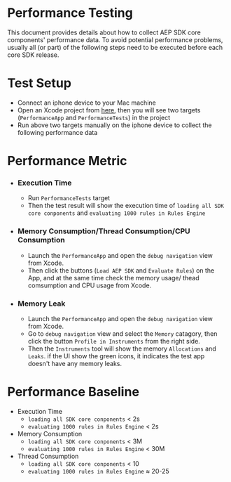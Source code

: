 # Performance Testing

This document provides details about how to collect AEP SDK core components' performance data. To avoid potential performance problems, usually all (or part) of the following steps need to be executed before each core SDK release.

# Test Setup

- Connect an iphone device to your Mac machine
- Open an Xcode project from [here](https://github.com/adobe/aepsdk-core-ios/tree/main/TestApp%20), then you will see two targets (`PerformanceApp` and `PerformanceTests`) in the project
- Run above two targets manually on the iphone device to collect the following performance data

# Performance Metric

- ### Execution Time

  - Run `PerformanceTests` target 
  - Then the test result will show the execution time of `loading all SDK core conponents` and `evaluating 1000 rules in Rules Engine`

- ### Memory Consumption/Thread Consumption/CPU Consumption

  - Launch the `PerformanceApp` and open the `debug navigation` view from Xcode.
  - Then click the buttons (`Load AEP SDK` and `Evaluate Rules`) on the App, and at the same time check the memory usage/ thead comsumption and CPU usage from Xcode.

- ### Memory Leak

  - Launch the `PerformanceApp` and open the `debug navigation` view from Xcode.
  - Go to `debug navigation` view and select the `Memory` catagory, then click the button `Profile in Instruments` from the right side.
  - Then the `Instruments` tool will show the memory `Allocations` and `Leaks`. if the UI show the green icons, it indicates the test app doesn't have any memory leaks. 

# Performance Baseline 

  - Execution Time
    - `loading all SDK core conponents`       < 2s
    - `evaluating 1000 rules in Rules Engine` < 2s
  - Memory Consumption
    - `loading all SDK core conponents`       < 3M
    - `evaluating 1000 rules in Rules Engine` < 30M
  - Thread Consumption
    - `loading all SDK core conponents`       < 10
    - `evaluating 1000 rules in Rules Engine` ≈ 20-25
    
    
    
    
    
